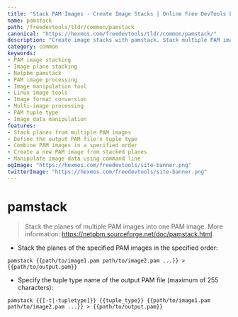 ```yaml
---
title: "Stack PAM Images - Create Image Stacks | Online Free DevTools by Hexmos"
name: pamstack
path: /freedevtools/tldr/common/pamstack
canonical: "https://hexmos.com/freedevtools/tldr/common/pamstack/"
description: "Create image stacks with pamstack. Stack multiple PAM images into a single image. Optimize image processing workflow with this free online tool, no registration required."
category: common
keywords:
- PAM image stacking
- Image plane stacking
- Netpbm pamstack
- PAM image processing
- Image manipulation tool
- Linux image tools
- Image format conversion
- Multi-image processing
- PAM tuple type
- Image data manipulation
features:
- Stack planes from multiple PAM images
- Define the output PAM file's tuple type
- Combine PAM images in a specified order
- Create a new PAM image from stacked planes
- Manipulate image data using command line
ogImage: "https://hexmos.com/freedevtools/site-banner.png"
twitterImage: "https://hexmos.com/freedevtools/site-banner.png"
---
```


# pamstack

> Stack the planes of multiple PAM images into one PAM image.
> More information: <https://netpbm.sourceforge.net/doc/pamstack.html>.

- Stack the planes of the specified PAM images in the specified order:

`pamstack {{path/to/image1.pam path/to/image2.pam ...}} > {{path/to/output.pam}}`

- Specify the tuple type name of the output PAM file (maximum of 255 characters):

`pamstack {{[-t|-tupletype]}} {{tuple_type}} {{path/to/image1.pam path/to/image2.pam ...}} > {{path/to/output.pam}}`
